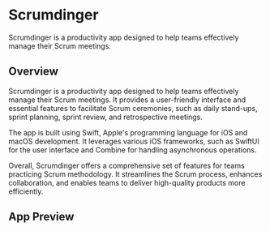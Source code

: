 # Scrumdinger

Scrumdinger is a productivity app designed to help teams effectively manage their Scrum meetings.

## Overview

Scrumdinger is a productivity app designed to help teams effectively manage their Scrum meetings. It provides a user-friendly interface and essential features to facilitate Scrum ceremonies, such as daily stand-ups, sprint planning, sprint review, and retrospective meetings.

The app is built using Swift, Apple's programming language for iOS and macOS development. It leverages various iOS frameworks, such as SwiftUI for the user interface and Combine for handling asynchronous operations.

Overall, Scrumdinger offers a comprehensive set of features for teams practicing Scrum methodology. It streamlines the Scrum process, enhances collaboration, and enables teams to deliver high-quality products more efficiently.

## App Preview


